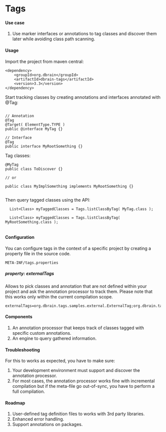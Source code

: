 # Tags

#### Use case

1. Use marker interfaces or annotations to tag classes and discover them later while avoiding class path scanning.

#### Usage

Import the project from maven central:

```
<dependency>
	<groupId>org.dbrain</groupId>
	<artifactId>dbrain-tags</artifactId>
	<version>3.3</version>
</dependency>
```

Start tracking classes by creating annotations and interfaces annotated with @Tag:
```

// Annotation
@Tag
@Target( ElementType.TYPE )
public @interface MyTag {}

// Interface
@Tag
public interface MyRootSomething {}

```

Tag classes:
```
@MyTag
public class ToDiscover {}

// or

public class MyImplSomething implements MyRootSomething {}


```

Then query tagged classes using the API:
```
  List<Class> myTaggedClasses = Tags.listClassByTag( MyTag.class );
  
  List<Class> myTaggedClasses = Tags.listClassByTag( MyRootSomething.class );
  
```

#### Configuration
You can configure tags in the context of a specific project by creating a property file in the source code.
```
META-INF/tags.properties  
```
##### property: externalTags
Allows to pick classes and annotation that are not defined within your project and ask the annotation processor to track 
them. Please note that this works only within the current compilation scope. 

```
externalTags=org.dbrain.tags.samples.external.ExternalTag;org.dbrain.tags.samples.external.ExternalTag2  
```



#### Components

1. An annotation processor that keeps track of classes tagged with specific custom annotations.
2. An engine to query gathered information.

#### Troubleshooting

For this to works as expected, you have to make sure:

1. Your development environment must support and discover the annotation processor.
2. For most cases, the annotation processor works fine with incremental compilation but if the meta-file go out-of-sync, you have to perform a full compilation.

#### Roadmap 

1. User-defined tag definition files to works with 3rd party libraries.
2. Enhanced error handling.
3. Support annotations on packages.
